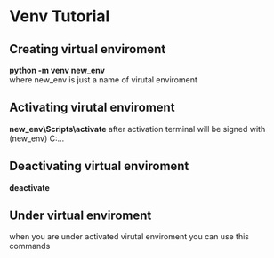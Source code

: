 # Venv Tutorial

## Creating virtual enviroment
<b>python -m venv new_env</b>
</br>where new_env is just a name of virutal enviroment

## Activating virutal enviroment
<b>new_env\Scripts\activate</b>
after activation terminal will be signed with (new_env) C:\...

## Deactivating virtual enviroment
<b>deactivate</b>

## Under virtual enviroment
when you are under activated virutal enviroment you can use this commands

